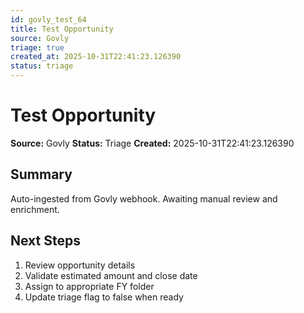 ```yaml
---
id: govly_test_64
title: Test Opportunity
source: Govly
triage: true
created_at: 2025-10-31T22:41:23.126390
status: triage
---
```


# Test Opportunity

**Source:** Govly
**Status:** Triage
**Created:** 2025-10-31T22:41:23.126390

## Summary

Auto-ingested from Govly webhook. Awaiting manual review and enrichment.

## Next Steps

1. Review opportunity details
2. Validate estimated amount and close date
3. Assign to appropriate FY folder
4. Update triage flag to false when ready
